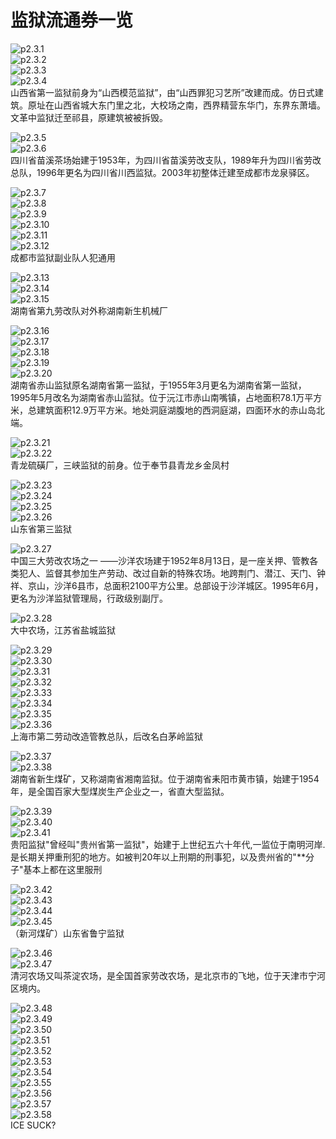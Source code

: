 # ​监狱流通券一览

![p2.3.1](/images/2.3.1.jpg)  
![p2.3.2](/images/2.3.2.jpg)  
![p2.3.3](/images/2.3.3.jpg)  
![p2.3.4](/images/2.3.4.jpg)  
山西省第一监狱前身为“山西模范监狱”，由“山西罪犯习艺所”改建而成。仿日式建筑。原址在山西省城大东门里之北，大校场之南，西界精营东华门，东界东萧墙。文革中监狱迁至祁县，原建筑被被拆毁。

![p2.3.5](/images/2.3.5.jpg)  
![p2.3.6](/images/2.3.6.jpg)  
四川省苗溪茶场始建于1953年，为四川省苗溪劳改支队，1989年升为四川省劳改总队，1996年更名为四川省川西监狱。2003年初整体迁建至成都市龙泉驿区。

![p2.3.7](/images/2.3.7.jpg)  
![p2.3.8](/images/2.3.8.jpg)  
![p2.3.9](/images/2.3.9.jpg)  
![p2.3.10](/images/2.3.10.jpg)  
![p2.3.11](/images/2.3.11.jpg)  
![p2.3.12](/images/2.3.12.jpg)  
成都市监狱副业队人犯通用  

![p2.3.13](/images/2.3.13.jpg)  
![p2.3.14](/images/2.3.14.jpg)  
![p2.3.15](/images/2.3.15.jpg)  
湖南省第九劳改队对外称湖南新生机械厂  

![p2.3.16](/images/2.3.16.jpg)  
![p2.3.17](/images/2.3.17.jpg)  
![p2.3.18](/images/2.3.18.jpg)  
![p2.3.19](/images/2.3.19.jpg)  
![p2.3.20](/images/2.3.20.jpg)  
湖南省赤山监狱原名湖南省第一监狱，于1955年3月更名为湖南省第一监狱，1995年5月改名为湖南省赤山监狱。位于沅江市赤山南嘴镇，占地面积78.1万平方米，总建筑面积12.9万平方米。地处洞庭湖腹地的西洞庭湖，四面环水的赤山岛北端。


![p2.3.21](/images/2.3.21.jpg)  
![p2.3.22](/images/2.3.22.jpg)  
青龙硫磺厂，三峡监狱的前身。位于奉节县青龙乡金凤村  

![p2.3.23](/images/2.3.23.jpg)  
![p2.3.24](/images/2.3.24.jpg)  
![p2.3.25](/images/2.3.25.jpg)  
![p2.3.26](/images/2.3.26.jpg)  
山东省第三监狱  

![p2.3.27](/images/2.3.27.jpg)  
中国三大劳改农场之一 ——沙洋农场建于1952年8月13日，是一座关押、管教各类犯人、监督其参加生产劳动、改过自新的特殊农场。地跨荆门、潜江、天门、钟祥、京山，沙洋6县市，总面积2100平方公里。总部设于沙洋城区。1995年6月，更名为沙洋监狱管理局，行政级别副厅。

![p2.3.28](/images/2.3.28.jpg)  
大中农场，江苏省盐城监狱

![p2.3.29](/images/2.3.29.jpg)  
![p2.3.30](/images/2.3.30.jpg)  
![p2.3.31](/images/2.3.31.jpg)  
![p2.3.32](/images/2.3.32.jpg)  
![p2.3.33](/images/2.3.33.jpg)  
![p2.3.34](/images/2.3.34.jpg)  
![p2.3.35](/images/2.3.35.jpg)  
![p2.3.36](/images/2.3.36.jpg)  
上海市第二劳动改造管教总队，后改名白茅岭监狱  

![p2.3.37](/images/2.3.37.jpg)  
![p2.3.38](/images/2.3.38.jpg)  
湖南省新生煤矿，又称湖南省湘南监狱。位于湖南省耒阳市黄市镇，始建于1954年，是全国百家大型煤炭生产企业之一，省直大型监狱。

![p2.3.39](/images/2.3.39.jpg)  
![p2.3.40](/images/2.3.40.jpg)  
![p2.3.41](/images/2.3.41.jpg)  
贵阳监狱"曾经叫"贵州省第一监狱"，始建于上世纪五六十年代,一监位于南明河岸.是长期关押重刑犯的地方。如被判20年以上刑期的刑事犯，以及贵州省的"**分子"基本上都在这里服刑

![p2.3.42](/images/2.3.42.jpg)  
![p2.3.43](/images/2.3.43.jpg)  
![p2.3.44](/images/2.3.44.jpg)  
![p2.3.45](/images/2.3.45.jpg)  
（新河煤矿）山东省鲁宁监狱  

![p2.3.46](/images/2.3.46.jpg)  
![p2.3.47](/images/2.3.47.jpg)  
清河农场又叫茶淀农场，是全国首家劳改农场，是北京市的飞地，位于天津市宁河区境内。

![p2.3.48](/images/2.3.48.jpg)  
![p2.3.49](/images/2.3.49.jpg)  
![p2.3.50](/images/2.3.50.jpg)  
![p2.3.51](/images/2.3.51.jpg)  
![p2.3.52](/images/2.3.52.jpg)  
![p2.3.53](/images/2.3.53.jpg)  
![p2.3.54](/images/2.3.54.jpg)  
![p2.3.55](/images/2.3.55.jpg)  
![p2.3.56](/images/2.3.56.jpg)  
![p2.3.57](/images/2.3.57.jpg)  
![p2.3.58](/images/2.3.58.jpg)  
ICE SUCK?
